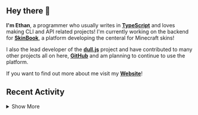 ## Hey there 👋

**I'm Ethan**, a programmer who usually writes in [**TypeScript**](https://www.typescriptlang.org/) and loves making CLI and API related projects! I'm currently working on the backend for [**SkinBook**](https://github.com/skinbookmc), a platform developing the centeral for Minecraft skins! 

I also the lead developer of the [**dull.js**](https://github.com/dulljs) project and have contributed to many other projects all on here, [**GitHub**](https://github.com/) and am planning to continue to use the platform. 

If you want to find out more about me visit my [**Website**](https://ethandavies.co.uk/)!

## Recent Activity
<!--START_SECTION:activity-->











<details><summary>Show More</summary>






























































































































































</details>
<!--END_SECTION:activity-->
